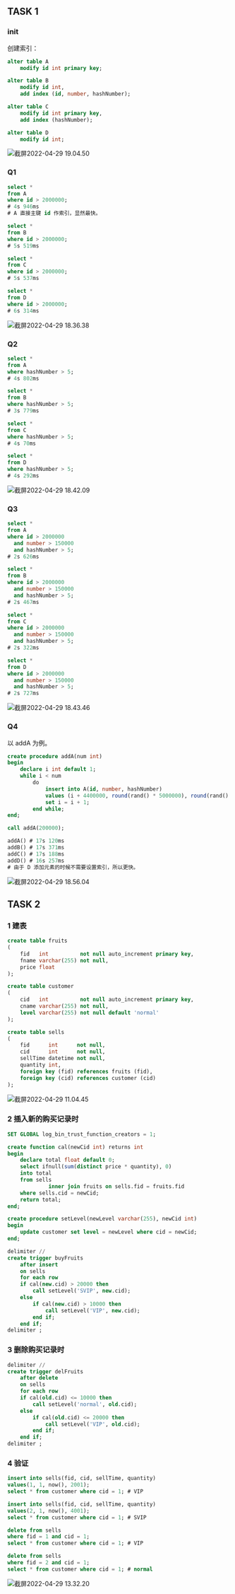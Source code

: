 ## TASK 1

### init

创建索引：

```sql
alter table A
    modify id int primary key;

alter table B
    modify id int,
    add index (id, number, hashNumber);

alter table C
    modify id int primary key,
    add index (hashNumber);

alter table D
    modify id int;
```

![截屏2022-04-29 19.04.50](https://cdn.jsdelivr.net/gh/hjc-owo/allImgs/img/202204291906605.png)

### Q1

```sql
select *
from A
where id > 2000000;
# 4s 946ms
# A 直接主键 id 作索引，显然最快。

select *
from B
where id > 2000000;
# 5s 519ms

select *
from C
where id > 2000000;
# 5s 537ms

select *
from D
where id > 2000000;
# 6s 314ms
```

![截屏2022-04-29 18.36.38](https://cdn.jsdelivr.net/gh/hjc-owo/allImgs/img/202204291837541.png)

### Q2

```sql
select *
from A
where hashNumber > 5;
# 4s 802ms

select *
from B
where hashNumber > 5;
# 3s 779ms

select *
from C
where hashNumber > 5;
# 4s 70ms

select *
from D
where hashNumber > 5;
# 4s 292ms
```

![截屏2022-04-29 18.42.09](https://cdn.jsdelivr.net/gh/hjc-owo/allImgs/img/202204291843759.png)

### Q3

```sql
select *
from A
where id > 2000000
  and number > 150000
  and hashNumber > 5;
# 2s 626ms

select *
from B
where id > 2000000
  and number > 150000
  and hashNumber > 5;
# 2s 467ms

select *
from C
where id > 2000000
  and number > 150000
  and hashNumber > 5;
# 2s 322ms

select *
from D
where id > 2000000
  and number > 150000
  and hashNumber > 5;
# 2s 727ms
```

![截屏2022-04-29 18.43.46](https://cdn.jsdelivr.net/gh/hjc-owo/allImgs/img/202204291845158.png)

### Q4

以 addA 为例。

```sql
create procedure addA(num int)
begin
    declare i int default 1;
    while i < num
        do
            insert into A(id, number, hashNumber)
            values (i + 4400000, round(rand() * 5000000), round(rand() * 9));
            set i = i + 1;
        end while;
end;

call addA(200000);
```

```sql 
addA() # 17s 120ms
addB() # 17s 371ms
addC() # 17s 188ms
addD() # 16s 257ms
# 由于 D 添加元素的时候不需要设置索引，所以更快。
```

![截屏2022-04-29 18.56.04](https://cdn.jsdelivr.net/gh/hjc-owo/allImgs/img/202204291857519.png)

## TASK 2

### 1 建表

```sql
create table fruits
(
    fid   int          not null auto_increment primary key,
    fname varchar(255) not null,
    price float
);

create table customer
(
    cid   int          not null auto_increment primary key,
    cname varchar(255) not null,
    level varchar(255) not null default 'normal'
);

create table sells
(
    fid      int      not null,
    cid      int      not null,
    sellTime datetime not null,
    quantity int,
    foreign key (fid) references fruits (fid),
    foreign key (cid) references customer (cid)
);
```

![截屏2022-04-29 11.04.45](https://cdn.jsdelivr.net/gh/hjc-owo/allImgs/img/202204291105824.png)

### 2 插入新的购买记录时

```sql
SET GLOBAL log_bin_trust_function_creators = 1;

create function cal(newCid int) returns int
begin
    declare total float default 0;
    select ifnull(sum(distinct price * quantity), 0)
    into total
    from sells
             inner join fruits on sells.fid = fruits.fid
    where sells.cid = newCid;
    return total;
end;

create procedure setLevel(newLevel varchar(255), newCid int)
begin
    update customer set level = newLevel where cid = newCid;
end;

delimiter //
create trigger buyFruits
    after insert
    on sells
    for each row
    if cal(new.cid) > 20000 then
        call setLevel('SVIP', new.cid);
    else
        if cal(new.cid) > 10000 then
            call setLevel('VIP', new.cid);
        end if;
    end if;
delimiter ;
```

### 3 删除购买记录时

```sql
delimiter //
create trigger delFruits
    after delete
    on sells
    for each row
    if cal(old.cid) <= 10000 then
        call setLevel('normal', old.cid);
    else
        if cal(old.cid) <= 20000 then
            call setLevel('VIP', old.cid);
        end if;
    end if;
delimiter ;
```

### 4 验证

```sql
insert into sells(fid, cid, sellTime, quantity)
values(1, 1, now(), 2001);
select * from customer where cid = 1; # VIP

insert into sells(fid, cid, sellTime, quantity)
values(2, 1, now(), 4001);
select * from customer where cid = 1; # SVIP

delete from sells
where fid = 1 and cid = 1;
select * from customer where cid = 1; # VIP

delete from sells
where fid = 2 and cid = 1;
select * from customer where cid = 1; # normal
```

![截屏2022-04-29 13.32.20](https://cdn.jsdelivr.net/gh/hjc-owo/allImgs/img/202204291332720.png)
